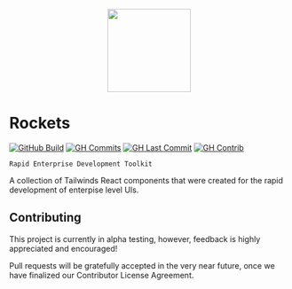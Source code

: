<p align="center">
  <img width="150" src="https://raw.githubusercontent.com/conceptadev/rockets/main/assets/rockets-icon.svg">
</p>

# Rockets

[![GitHub Build](https://img.shields.io/github/workflow/status/conceptadev/rockets-react-ui/ci-pr-test?logo=github)](https://github.com/conceptadev/rockets-react-ui/actions/workflows/ci-pr-test.yml)
[![GH Commits](https://img.shields.io/github/commit-activity/m/conceptadev/rockets-react-ui?logo=github)](https://github.com/conceptadev/rockets-react-ui)
[![GH Last Commit](https://img.shields.io/github/last-commit/conceptadev/rockets-react-ui?logo=github)](https://github.com/conceptadev/rockets-react-ui)
[![GH Contrib](https://img.shields.io/github/contributors/conceptadev/rockets-react-ui?logo=github)](https://github.com/conceptadev/rockets-react-ui/graphs/contributors)

```text
Rapid Enterprise Development Toolkit
```

A collection of Tailwinds React components
that were created for the rapid development of enterpise level UIs.

## Contributing

This project is currently in alpha testing, however, feedback is highly
appreciated and encouraged!

Pull requests will be gratefully accepted in the very near future,
once we have finalized our Contributor License Agreement.
